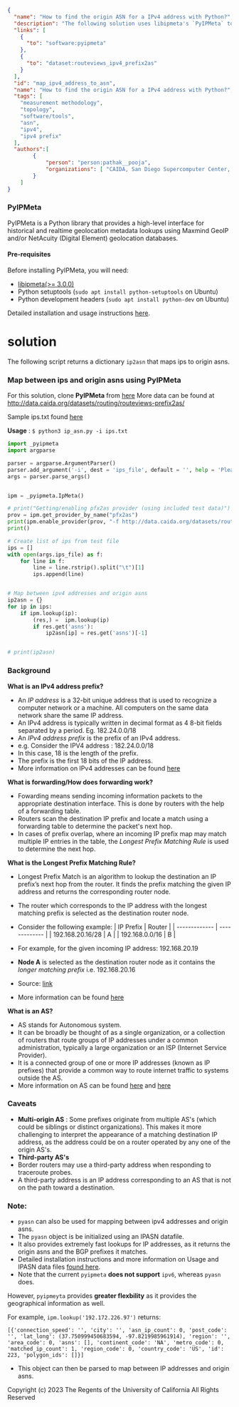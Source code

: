 ~~~json
{
  "name": "How to find the origin ASN for a IPv4 address with Python?",
  "description": "The following solution uses libipmeta's `PyIPMeta` to map between ipv4 addresses and origin asns.",
  "links": [
    {
      "to": "software:pyipmeta"
    },
    {
      "to": "dataset:routeviews_ipv4_prefix2as"
    }
  ],
  "id": "map_ipv4_address_to_asn",
  "name": "How to find the origin ASN for a IPv4 address with Python?",
  "tags": [
    "measurement methodology",
    "topology",
    "software/tools",
    "asn",
    "ipv4",
    "ipv4 prefix"
  ],
  "authors":[
        {
            "person": "person:pathak__pooja",
            "organizations": [ "CAIDA, San Diego Supercomputer Center, University of California San Diego" ]
        }
    ]
}
~~~
### PyIPMeta

PyIPMeta is a Python library that provides a high-level interface for historical and realtime geolocation metadata lookups using Maxmind GeoIP and/or NetAcuity (Digital Element) geolocation databases.

#### Pre-requisites

Before installing PyIPMeta, you will need:
- [libipmeta(>= 3.0.0)]( https://github.com/CAIDA/libipmeta)
- Python setuptools (`sudo apt install python-setuptools` on Ubuntu) 
- Python development headers (`sudo apt install python-dev` on Ubuntu)

Detailed installation and usage instructions [here]( https://github.com/CAIDA/pyipmeta ).

# solution #

The following script returns a dictionary `ip2asn` that maps ips to origin asns. 

### Map between ips and origin asns using PyIPMeta

For this solution, clone **PyIPMeta** from [here]( https://github.com/CAIDA/pyipmeta)
More data can be found at http://data.caida.org/datasets/routing/routeviews-prefix2as/

Sample ips.txt found [here]( http://data.caida.org/datasets/topology/ark/ipv4/dns-names/2019/05/dns-names.l7.20190501.txt.gz)

**Usage** : `$ python3 ip_asn.py -i ips.txt`

~~~python
import _pyipmeta 
import argparse

parser = argparse.ArgumentParser()
parser.add_argument('-i', dest = 'ips_file', default = '', help = 'Please enter the file name of the ips file')
args = parser.parse_args()


ipm = _pyipmeta.IpMeta()

# print("Getting/enabling pfx2as provider (using included test data)")
prov = ipm.get_provider_by_name("pfx2as")
print(ipm.enable_provider(prov, "-f http://data.caida.org/datasets/routing/routeviews-prefix2as/2017/03/routeviews-rv2-20170329-0200.pfx2as.gz"))
print()

# Create list of ips from test file 
ips = []
with open(args.ips_file) as f:
    for line in f:
        line = line.rstrip().split("\t")[1]
        ips.append(line)


# Map between ipv4 addresses and origin asns
ip2asn = {}
for ip in ips:
    if ipm.lookup(ip):
        (res,) =  ipm.lookup(ip)
        if res.get('asns'):
            ip2asn[ip] = res.get('asns')[-1]


# print(ip2asn)
~~~

### Background

**What is an IPv4 address prefix?** 
- An *IP address* is a 32-bit unique address that is used to recognize a computer network or a machine. All computers on   the same data network share the same IP address.
- An IPv4 address is typically written in decimal format as 4 8-bit fields separated by a period. Eg. 182.24.0.0/18 
- An *IPv4 address prefix* is the prefix of an IPv4 address. 
- e.g. Consider the IPV4 address : 182.24.0.0/18 
- In this case, 18 is the length of the prefix. 
- The prefix is the first 18 bits of the IP address. 
- More information on IPv4 addresses can be found [here]( https://docs.oracle.com/cd/E19455-01/806-0916/6ja85399u/index.html#:~:text=The%20IPv4%20address%20is%20a,bit%20fields%20separated%20by%20periods )

**What is forwarding/How does forwarding work?** 
- Fowarding means sending incoming information packets to the appropriate destination interface. This is done by routers with the help of a forwarding table. 
- Routers scan the destination IP prefix and locate a match using a forwarding table to determine the packet's next hop. 
- In cases of prefix overlap, where an incoming IP prefix map may match multiple IP entries in the table, the *Longest Prefix Matching Rule* is used to determine the next hop. 

**What is the Longest Prefix Matching Rule?** 
- Longest Prefix Match is an algorithm to lookup the destination an IP prefix’s next hop from the router. 
It finds the prefix matching the given IP address and returns the corresponding router node.
- The router which corresponds to the IP address with the longest matching prefix is selected as the destination router node.
- Consider the following example:
| IP Prefix        |   Router      |
| -------------    | ------------- |
| 192.168.20.16/28 | A             |
| 192.168.0.0/16   | B             |

- For example, for the given incoming IP address:  192.168.20.19 
- **Node A** is selected as the destination router node as it contains the *longer matching prefix* i.e. 192.168.20.16 
- Source: [link]( https://www.lewuathe.com/longest-prefix-match-with-trie-tree.html ) 
- More information can be found [here]( https://www.geeksforgeeks.org/longest-prefix-matching-in-routers/ )
 
**What is an AS?**
- AS stands for Autonomous system.
- It can be broadly be thought of as a single organization, or a collection of routers that route groups of IP addresses under a common administration, typically a large organization or an ISP (Internet Service Provider). 
- It is a connected group of one or more IP addresses (known as IP prefixes) that provide a common way to route internet traffic to systems outside the AS.
- More information on AS can be found [here]( https://www.cs.rutgers.edu/~pxk/352/notes/autonomous_systems.html) and [here](https://catalog.caida.org/details/media/2016_as_intro_topology_windas_intro_topology_wind.pdf)

### Caveats
- **Multi-origin AS** : Some prefixes originate from multiple AS's (which could be siblings or distinct organizations).
This makes it more challenging to interpret the appearance of a matching destination IP address, as the address could be on a router operated by any one of the origin AS's.  
- **Third-party AS's** 
- Border routers may use a third-party address when responding to traceroute probes. 
- A third-party address is an IP address corresponding to an AS that is not on the path toward a destination.

### Note:
- `pyasn` can also be used for mapping between ipv4 addresses and origin asns.
- The `pyasn` object is be initialized using an IPASN datafile. 
- It also provides extremely fast lookups for IP addresses, as it returns the origin asns and the BGP prefixes it matches.
- Detailed installation instructions and more information on Usage and IPASN data files [found here]( https://github.com/hadiasghari/pyasn ).
- Note that the current `pyipmeta` **does not support** `ipv6`, whereas `pyasn` does. 

However, `pyipmeyta` provides **greater flexbility** as it provides the geographical information as well. 

For example, `ipm.lookup('192.172.226.97')` returns:

`[{'connection_speed': '', 'city': '', 'asn_ip_count': 0, 'post_code': '', 'lat_long': (37.750999450683594, -97.8219985961914), 'region': '', 'area_code': 0, 'asns': [], 'continent_code': 'NA', 'metro_code': 0, 'matched_ip_count': 1, 'region_code': 0, 'country_code': 'US', 'id': 223, 'polygon_ids': []}]`

- This object can then be parsed to map between IP addresses and origin asns. 



Copyright (c) 2023 The Regents of the University of California
All Rights Reserved